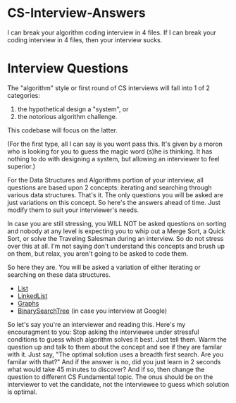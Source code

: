 # CS-Interview-Answers
I can break your algorithm coding interview in 4 files. If I can break your coding interview in 4 files, then your interview sucks. 

# Interview Questions
The "algorithm" style or first round of CS interviews will fall into 1 of 2 categories: 
 1. the hypothetical design a "system", or
 2. the notorious algorithm challenge. 

This codebase will focus on the latter.  

(For the first type, all I can say is you wont pass this. It's given by a moron who is looking for you to guess the magic word (s)he is thinking. It has nothing to do with designing a system, but allowing an interviewer to feel superior.) 

For the Data Structures and Algorithms portion of your interview, all questions are based upon 2 concepts: iterating and searching through various data structures. That's it. The only questions you will be asked are just variations on this concept. So here's the answers ahead of time. Just modify them to suit your interviewer's needs. 

In case you are still stressing, you WILL NOT be asked questions on sorting and nobody at any level is expecting you to whip out a Merge Sort, a Quick Sort, or solve the Traveling Salesman during an interview. So do not stress over this at all. I'm not saying don't understand this concepts and brush up on them, but relax, you aren't going to be asked to code them.

So here they are. You will be asked a variation of either iterating or searching on these data structures. 
 * [List](https://github.com/musselwhizzle/CS-Interview-Answers/blob/master/app/src/test/java/com/joshua/interviewanswers/List.kt)
 * [LinkedList](https://github.com/musselwhizzle/CS-Interview-Answers/blob/master/app/src/test/java/com/joshua/interviewanswers/LinkedList.kt)
 * [Graphs](https://github.com/musselwhizzle/CS-Interview-Answers/blob/master/app/src/test/java/com/joshua/interviewanswers/Graph.kt)
 * [BinarySearchTree](https://github.com/musselwhizzle/CS-Interview-Answers/blob/master/app/src/test/java/com/joshua/interviewanswers/BinarySearchTree.kt) (in case you interview at Google)


So let's say you're an interviewer and reading this. Here's my encouragment to you: Stop asking the interviewee under stressful conditions to guess which algorithm solves it best. Just tell them. Warm the question up and talk to them about the concept and see if they are familar with it. Just say, "The optimal solution uses a breadth first search. Are you familar with that?" And if the answer is no, did you just learn in 2 seconds what would take 45 minutes to discover? And if so, then change the question to different CS Fundamental topic. The onus should be on the interviewer to vet the candidate, not the interviewee to guess which solution is optimal. 
